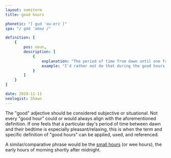 ```yaml
---
layout: semiterm
title: good hours

phonetic: "[ gud 'ou-erz ]"
ipa: "/ gʊd 'aʊəz /"

definition: [
	{
		pos: noun,
		description: [
			{
				explanation: "The period of time from dawn until one falls asleep that allows for a feeling of peacefulness and relaxation.",
				example: "I'd rather not do that during the good hours."
			}
		]
	}
]

date: 2019-11-11
neologist: Shawn
---
```


<p class="info-text">The "good" adjective should be considered subjective or situational. Not every "good hour" could or would always align with the aforementioned definition. If one feels that a particular day's period of time between dawn and their bedtime is especially pleasant/relaxing, this is when the term and specific definition of "good hours" can be applied, used, and referenced.</p>

<p class="info-text">A similar/comparative phrase would be the <a class="inline" href="https://en.wiktionary.org/wiki/small_hours">small hours</a> (or wee hours), the early hours of morning shortly after midnight.</p>